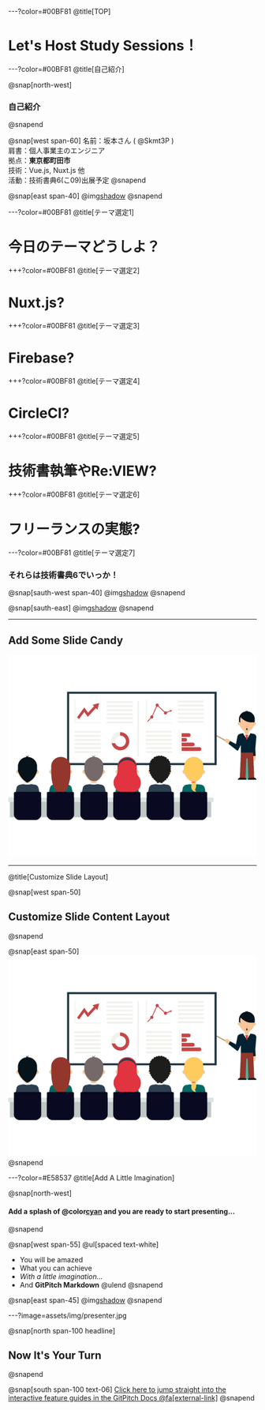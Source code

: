 ---?color=#00BF81
@title[TOP]
# Let's Host Study Sessions！

---?color=#00BF81
@title[自己紹介]

@snap[north-west]
### 自己紹介
@snapend

@snap[west span-60]
名前：坂本さん ( @Skmt3P ) <br>
肩書：個人事業主のエンジニア <br>
拠点：**東京都町田市** <br>
技術：Vue.js, Nuxt.js 他 <br>
活動：技術書典6(こ09)出展予定
@snapend

@snap[east span-40]
@img[shadow](assets/img/profile.png)
@snapend

---?color=#00BF81
@title[テーマ選定1]

# 今日のテーマどうしよ？

+++?color=#00BF81
@title[テーマ選定2]

# Nuxt.js?

+++?color=#00BF81
@title[テーマ選定3]

# Firebase?

+++?color=#00BF81
@title[テーマ選定4]

# CircleCI?

+++?color=#00BF81
@title[テーマ選定5]

# 技術書執筆やRe:VIEW?

+++?color=#00BF81
@title[テーマ選定6]

# フリーランスの実態?

---?color=#00BF81
@title[テーマ選定7]

### それらは技術書典6でいっか！

@snap[sauth-west span-40]
@img[shadow](assets/img/techbookfest.png)
@snapend

@snap[sauth-east]
@img[shadow](assets/img/qrcode.png)
@snapend


---

## Add Some Slide Candy

![](assets/img/presentation.png)

---
@title[Customize Slide Layout]

@snap[west span-50]
## Customize Slide Content Layout
@snapend

@snap[east span-50]
![](assets/img/presentation.png)
@snapend

---?color=#E58537
@title[Add A Little Imagination]

@snap[north-west]
#### Add a splash of @color[cyan](**color**) and you are ready to start presenting...
@snapend

@snap[west span-55]
@ul[spaced text-white]
- You will be amazed
- What you can achieve
- *With a little imagination...*
- And **GitPitch Markdown**
@ulend
@snapend

@snap[east span-45]
@img[shadow](assets/img/conference.png)
@snapend

---?image=assets/img/presenter.jpg

@snap[north span-100 headline]
## Now It's Your Turn
@snapend

@snap[south span-100 text-06]
[Click here to jump straight into the interactive feature guides in the GitPitch Docs @fa[external-link]](https://gitpitch.com/docs/getting-started/tutorial/)
@snapend